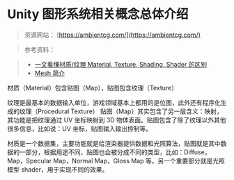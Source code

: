 # Unity 图形系统相关概念总体介绍

> 资源网站：
> [https://ambientcg.com/](https://ambientcg.com/)

> 参考资料：

> - [一文看懂材质/纹理 Material, Texture, Shading, Shader 的区别](https://www.uegeek.com/190608-material-texture-shaders.html)
> - [Mesh 简介](https://www.cnblogs.com/DevMi/p/mesh.html)

材质（Material）包含贴图（Map），贴图包含纹理（Texture）

纹理是最基本的数据输入单位，游戏领域基本上都用的是位图，此外还有程序化生成的纹理（Procedural Texture）
贴图（Map）其实包含了另一层含义：映射，其功能是把纹理通过 UV 坐标映射到 3D 物体表面。贴图包含了除了纹理以外其他很多信息，比如说：UV 坐标，贴图输入输出控制等。

材质是一个数据集，主要功能就是给渲染器提供数据和光照算法，贴图就是其中数据的一部分，根据用途不同，贴图也会被分成不同的类型，比如：Diffuse，Map，Specular Map，Normal Map，Gloss Map 等，另一个重要部分就是光照模型 shader，用于实现不同的效果。
